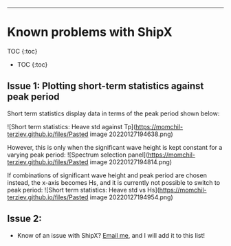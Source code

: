 ---
# Known problems with ShipX

TOC
{:toc}

* TOC
{:toc}

## Issue 1: Plotting short-term statistics against peak period

Short term statistics display data in terms of the peak period shown below:

![Short term statistics: Heave std against Tp](https://momchil-terziev.github.io/files/Pasted image 20220127194638.png)

However, this is only when the significant wave height is kept constant for a varying peak period:
![Spectrum selection panel](https://momchil-terziev.github.io/files/Pasted image 20220127194814.png)

If combinations of significant wave height and peak period are chosen instead, the x-axis becomes Hs, and it is currently not possible to switch to peak period:
![Short term statistics: Heave std vs Hs](https://momchil-terziev.github.io/files/Pasted image 20220127194954.png)

## Issue 2:
- Know of an issue with ShipX? [Email me](mailto:momchil.terziev@strath.ac.uk), and I will add it to this list!
